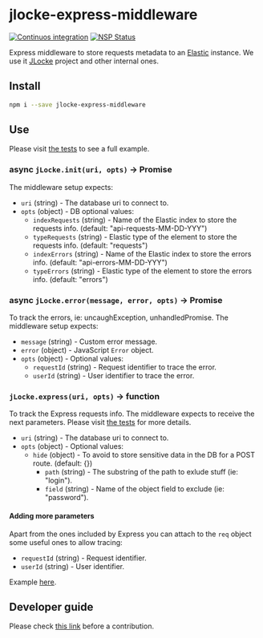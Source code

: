 # jlocke-express-middleware

[![Continuos integration](https://travis-ci.org/IBMResearch/jlocke-express-middleware.svg?branch=master)](https://travis-ci.org/IBMResearch/jlocke-express-middleware)
[![NSP Status](https://nodesecurity.io/orgs/ibmresearch/projects/4b853cee-b5b6-48e6-a5c8-4d1205fa095b/badge)](https://nodesecurity.io/orgs/ibmresearch/projects/4b853cee-b5b6-48e6-a5c8-4d1205fa095b)

Express middleware to store requests metadata to an [Elastic](https://www.elastic.co) instance. We use it [JLocke](https://api.travis-ci.org/IBMResearch/jlocke) project and other internal ones.

## Install

```sh
npm i --save jlocke-express-middleware
```

## Use

Please visit [the tests](./test) to see a full example.

### async `jLocke.init(uri, opts)` -> Promise

The middleware setup expects:

- `uri` (string) - The database uri to connect to.
- `opts` (object) - DB optional values:
  - `indexRequests` (string) - Name of the Elastic index to store the requests info. (default: "api-requests-MM-DD-YYY")
  - `typeRequests` (string) - Elastic type of the element to store the requests info. (default: "requests")
  - `indexErrors` (string) - Name of the Elastic index to store the errors info. (default: "api-errors-MM-DD-YYY")
  - `typeErrors` (string) - Elastic type of the element to store the errors info. (default: "errors")

### async `jLocke.error(message, error, opts)` -> Promise

To track the errors, ie: uncaughException, unhandledPromise. The middleware setup expects:

- `message` (string) - Custom error message.
- `error` (object) - JavaScript `Error` object.
- `opts` (object) - Optional values:
  - `requestId` (string) - Request identifier to trace the error.
  - `userId` (string) - User identifier to trace the error.

### `jLocke.express(uri, opts)` -> function

To track the Express requests info. The middleware expects to receive the next parameters. Please visit [the tests](./test) for more details.

- `uri` (string) - The database uri to connect to.
- `opts` (object) - Optional values:
  - `hide` (object) - To avoid to store sensitive data in the DB for a POST route. (default: {})
    - `path` (string) - The substring of the path to exlude stuff (ie: "login").
    - `field` (string) - Name of the object field to exclude (ie: "password").

#### Adding more parameters

Apart from the ones included by Express you can attach to the `req` object some useful ones to allow tracing:

- `requestId` (string) - Request identifier.
- `userId` (string) - User identifier.

Example [here](https://github.com/IBMResearch/jlocke-express-middleware/blob/master/test/acceptance.js#L68).

## Developer guide

Please check [this link](https://github.com/QISKit/qiskit-sdk-js/blob/master/CONTRIBUTING.md) before a contribution.
